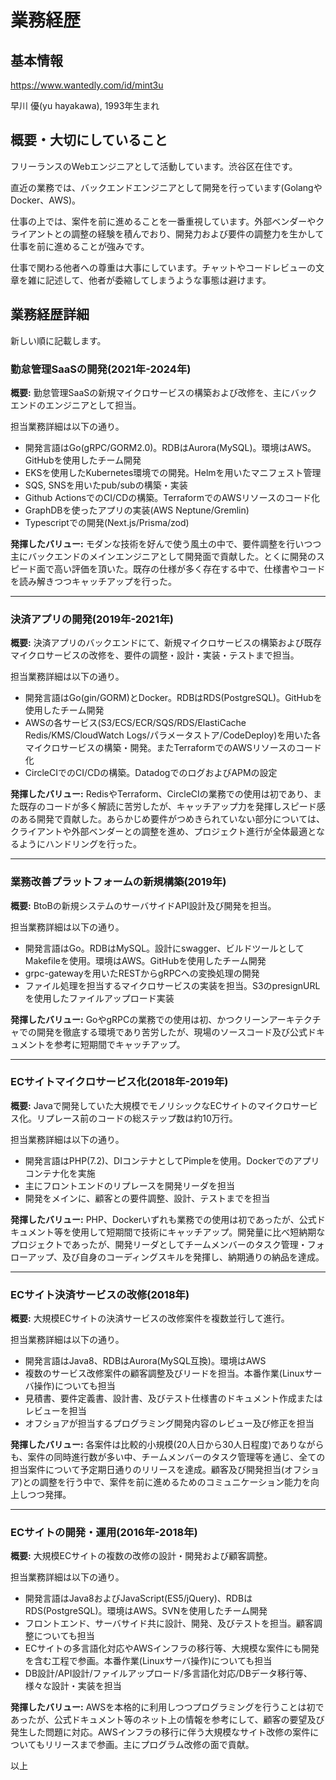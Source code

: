 # 業務経歴

## 基本情報

<https://www.wantedly.com/id/mint3u>

早川 優(yu hayakawa), 1993年生まれ

## 概要・大切にしていること

フリーランスのWebエンジニアとして活動しています。渋谷区在住です。

直近の業務では、バックエンドエンジニアとして開発を行っています(GolangやDocker、AWS)。

仕事の上では、案件を前に進めることを一番重視しています。外部ベンダーやクライアントとの調整の経験を積んでおり、開発力および要件の調整力を生かして仕事を前に進めることが強みです。

仕事で関わる他者への尊重は大事にしています。チャットやコードレビューの文章を雑に記述して、他者が委縮してしまうような事態は避けます。

## 業務経歴詳細

新しい順に記載します。

### 勤怠管理SaaSの開発(2021年-2024年)

**概要:** 勤怠管理SaaSの新規マイクロサービスの構築および改修を、主にバックエンドのエンジニアとして担当。

担当業務詳細は以下の通り。

- 開発言語はGo(gRPC/GORM2.0)。RDBはAurora(MySQL)。環境はAWS。GitHubを使用したチーム開発
- EKSを使用したKubernetes環境での開発。Helmを用いたマニフェスト管理
- SQS, SNSを用いたpub/subの構築・実装
- Github ActionsでのCI/CDの構築。TerraformでのAWSリソースのコード化
- GraphDBを使ったアプリの実装(AWS Neptune/Gremlin)
- Typescriptでの開発(Next.js/Prisma/zod)

**発揮したバリュー:** モダンな技術を好んで使う風土の中で、要件調整を行いつつ主にバックエンドのメインエンジニアとして開発面で貢献した。とくに開発のスピード面で高い評価を頂いた。既存の仕様が多く存在する中で、仕様書やコードを読み解きつつキャッチアップを行った。

---

### 決済アプリの開発(2019年-2021年)

**概要:** 決済アプリのバックエンドにて、新規マイクロサービスの構築および既存マイクロサービスの改修を、要件の調整・設計・実装・テストまで担当。

担当業務詳細は以下の通り。

- 開発言語はGo(gin/GORM)とDocker。RDBはRDS(PostgreSQL)。GitHubを使用したチーム開発
- AWSの各サービス(S3/ECS/ECR/SQS/RDS/ElastiCache Redis/KMS/CloudWatch Logs/パラメータストア/CodeDeploy)を用いた各マイクロサービスの構築・開発。またTerraformでのAWSリソースのコード化
- CircleCIでのCI/CDの構築。DatadogでのログおよびAPMの設定

**発揮したバリュー:** RedisやTerraform、CircleCIの業務での使用は初であり、また既存のコードが多く解読に苦労したが、キャッチアップ力を発揮しスピード感のある開発で貢献した。あらかじめ要件がつめきられていない部分については、クライアントや外部ベンダーとの調整を進め、プロジェクト進行が全体最適となるようにハンドリングを行った。

---

### 業務改善プラットフォームの新規構築(2019年)

**概要:** BtoBの新規システムのサーバサイドAPI設計及び開発を担当。

担当業務詳細は以下の通り。

- 開発言語はGo。RDBはMySQL。設計にswagger、ビルドツールとしてMakefileを使用。環境はAWS。GitHubを使用したチーム開発
- grpc-gatewayを用いたRESTからgRPCへの変換処理の開発
- ファイル処理を担当するマイクロサービスの実装を担当。S3のpresignURLを使用したファイルアップロード実装

**発揮したバリュー:** GoやgRPCの業務での使用は初、かつクリーンアーキテクチャでの開発を徹底する環境であり苦労したが、現場のソースコード及び公式ドキュメントを参考に短期間でキャッチアップ。

---

### ECサイトマイクロサービス化(2018年-2019年)

**概要:** Javaで開発していた大規模でモノリシックなECサイトのマイクロサービス化。リプレース前のコードの総ステップ数は約10万行。

担当業務詳細は以下の通り。

- 開発言語はPHP(7.2)、DIコンテナとしてPimpleを使用。Dockerでのアプリコンテナ化を実施
- 主にフロントエンドのリプレースを開発リーダを担当
- 開発をメインに、顧客との要件調整、設計、テストまでを担当

**発揮したバリュー:** PHP、Dockerいずれも業務での使用は初であったが、公式ドキュメント等を使用して短期間で技術にキャッチアップ。開発量に比べ短納期なプロジェクトであったが、開発リーダとしてチームメンバーのタスク管理・フォローアップ、及び自身のコーディングスキルを発揮し、納期通りの納品を達成。

---

### ECサイト決済サービスの改修(2018年)

**概要:** 大規模ECサイトの決済サービスの改修案件を複数並行して進行。

担当業務詳細は以下の通り。

- 開発言語はJava8、RDBはAurora(MySQL互換)。環境はAWS
- 複数のサービス改修案件の顧客調整及びリードを担当。本番作業(Linuxサーバ操作)についても担当
- 見積書、要件定義書、設計書、及びテスト仕様書のドキュメント作成またはレビューを担当
- オフショアが担当するプログラミング開発内容のレビュー及び修正を担当

**発揮したバリュー:** 各案件は比較的小規模(20人日から30人日程度)でありながらも、案件の同時進行数が多い中、チームメンバーのタスク管理等を通じ、全ての担当案件について予定期日通りのリリースを達成。顧客及び開発担当(オフショア)との調整を行う中で、案件を前に進めるためのコミュニケーション能力を向上しつつ発揮。

---

### ECサイトの開発・運用(2016年-2018年)

**概要:** 大規模ECサイトの複数の改修の設計・開発および顧客調整。

担当業務詳細は以下の通り。

- 開発言語はJava8およびJavaScript(ES5/jQuery)、RDBはRDS(PostgreSQL)。環境はAWS。SVNを使用したチーム開発
- フロントエンド、サーバサイド共に設計、開発、及びテストを担当。顧客調整についても担当
- ECサイトの多言語化対応やAWSインフラの移行等、大規模な案件にも開発を含む工程で参画。本番作業(Linuxサーバ操作)についても担当
- DB設計/API設計/ファイルアップロード/多言語化対応/DBデータ移行等、様々な設計・実装を担当

**発揮したバリュー:** AWSを本格的に利用しつつプログラミングを行うことは初であったが、公式ドキュメント等のネット上の情報を参考にして、顧客の要望及び発生した問題に対応。AWSインフラの移行に伴う大規模なサイト改修の案件についてもリリースまで参画。主にプログラム改修の面で貢献。

以上
